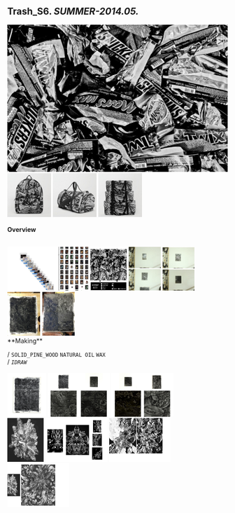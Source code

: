 
## Trash_S6. _SUMMER-2014.05._  
![Trash_S6](/projects/Trash_S6/100.jpg)<a href="https://ewwgene.github.io/projects/Trash_S6/101.jpg"><img src="/projects/Trash_S6/101.jpg" height="100"></a> <a href="https://ewwgene.github.io/projects/Trash_S6/102.jpg"><img src="/projects/Trash_S6/102.jpg" height="100"></a> <a href="https://ewwgene.github.io/projects/Trash_S6/110.jpg"><img src="/projects/Trash_S6/110.jpg" height="100"></a> 
<br>  
**Overview**  
 
<br>
<a href="https://ewwgene.github.io/projects/Trash_S6/Making/311.jpg"><img src="/projects/Trash_S6/Making/311.jpg" height="100"></a> <a href="https://ewwgene.github.io/projects/Trash_S6/Making/313.jpg"><img src="/projects/Trash_S6/Making/313.jpg" height="100"></a> <a href="https://ewwgene.github.io/projects/Trash_S6/Making/315.jpg"><img src="/projects/Trash_S6/Making/315.jpg" height="100"></a> <a href="https://ewwgene.github.io/projects/Trash_S6/Making/317.jpg"><img src="/projects/Trash_S6/Making/317.jpg" height="100"></a> <br><a href="https://ewwgene.github.io/projects/Trash_S6/Making/401.jpg"><img src="/projects/Trash_S6/Making/401.jpg" height="100"></a> <a href="https://ewwgene.github.io/projects/Trash_S6/Making/403.jpg"><img src="/projects/Trash_S6/Making/403.jpg" height="100"></a> <br>  
**Making**  
  
/
`SOLID_PINE_WOOD` `NATURAL OIL` `WAX`   
/
_`IDRAW`_   
<br>
<a href="https://ewwgene.github.io/projects/Trash_S6/301.jpg"><img src="/projects/Trash_S6/301.jpg" height="100"></a> <a href="https://ewwgene.github.io/projects/Trash_S6/303.jpg"><img src="/projects/Trash_S6/303.jpg" height="100"></a> <a href="https://ewwgene.github.io/projects/Trash_S6/305.jpg"><img src="/projects/Trash_S6/305.jpg" height="100"></a> 
<br>
<a href="https://ewwgene.github.io/projects/Trash_S6/401.jpg"><img src="/projects/Trash_S6/401.jpg" height="100"></a> <a href="https://ewwgene.github.io/projects/Trash_S6/403.jpg"><img src="/projects/Trash_S6/403.jpg" height="100"></a> <a href="https://ewwgene.github.io/projects/Trash_S6/405.jpg"><img src="/projects/Trash_S6/405.jpg" height="100"></a> <a href="https://ewwgene.github.io/projects/Trash_S6/407.jpg"><img src="/projects/Trash_S6/407.jpg" height="100"></a> 
